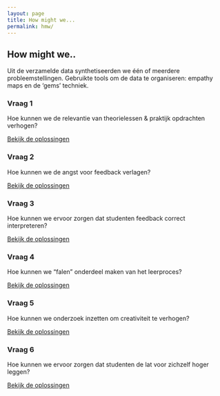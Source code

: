 ```yaml
---
layout: page
title: How might we...
permalink: hmw/
---
```


<h2 id="content">How might we..</h2>
<p>Uit de verzamelde data synthetiseerden we één of meerdere probleemstellingen. Gebruikte tools om de data te organiseren: empathy maps
en de ‘gems’ techniek.</p>
<div class="row">
	<div class="4u 12u$(small)">
		<h3>Vraag 1</h3>
		<p>Hoe kunnen we de relevantie van theorielessen & praktijk opdrachten verhogen?</p>
		<a class="button" href="how-might-we-1-relevantie/">Bekijk de oplossingen</a>
	</div>
	<div class="4u 12u$(small)">
		<h3>Vraag 2</h3>
		<p>Hoe kunnen we de angst voor feedback verlagen?</p>
		<a class="button" href="how-might-we-2-angst-voor-feedback/">Bekijk de oplossingen</a>
	</div>
	<div class="4u 12u$(small)">
		<h3>Vraag 3</h3>
		<p>Hoe kunnen we ervoor zorgen dat studenten feedback correct interpreteren?</p>
		<a class="button" href="#">Bekijk de oplossingen</a>
	</div>
	<div class="4u 12u$(small)">
		<h3>Vraag 4</h3>
		<p>Hoe kunnen we “falen” onderdeel maken van het leerproces?</p>
		<a class="button" href="#">Bekijk de oplossingen</a>
	</div>
	<div class="4u 12u$(small)">
		<h3>Vraag 5</h3>
		<p>Hoe kunnen we onderzoek inzetten om creativiteit te verhogen?</p>
		<a class="button" href="#">Bekijk de oplossingen</a>
	</div>
	<div class="4u 12u$(small)">
		<h3>Vraag 6</h3>
		<p>Hoe kunnen we ervoor zorgen dat studenten de lat voor zichzelf hoger leggen?</p>
		<a class="button" href="#">Bekijk de oplossingen</a>
	</div>
</div>
